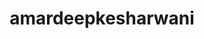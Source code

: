---
title: amardeepkesharwani
github: https://github.com/amardeepkesharwani
mode: dark
transition: 3s
archetype:
  - Little Bit of Everything
---